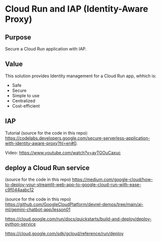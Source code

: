 # Cloud Run and IAP (Identity-Aware Proxy)

## Purpose
Secure a Cloud Run application with IAP.

## Value
This solution provides Identity management for a Cloud Run app, whhich is:
- Safe
- Secure
- Simple to use
- Centralized
- Cost-efficient

## IAP

Tutorial (source for the code in this repo): 
https://codelabs.developers.google.com/secure-serverless-application-with-identity-aware-proxy?hl=en#0. 

Video: 
https://www.youtube.com/watch?v=ayTGOuCaxuc

## deploy a Cloud Run service

(source for the code in this repo)
https://medium.com/google-cloud/how-to-deploy-your-streamlit-web-app-to-google-cloud-run-with-ease-c9f044aabc12

(source for the code in this repo)
https://github.com/GoogleCloudPlatform/devrel-demos/tree/main/ai-ml/gemini-chatbot-app/lesson01

https://cloud.google.com/run/docs/quickstarts/build-and-deploy/deploy-python-service

https://cloud.google.com/sdk/gcloud/reference/run/deploy

